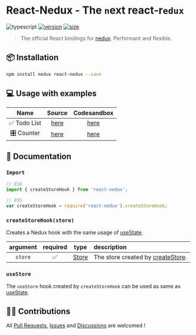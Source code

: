 # React-Nedux - The `n`ext react-r`edux`

![typescript](https://img.shields.io/badge/-typescript-blueviolet) [![version](https://img.shields.io/badge/version-beta-blue)](https://www.npmjs.com/package/react-nedux) [![size](https://img.shields.io/bundlephobia/minzip/react-nedux?color=green&label=size)](https://www.npmjs.com/package/react-nedux)

> The official React bindings for [nedux](https://github.com/lucasmrdt/nedux). Performant and flexible.

## 📦 Installation

```bash
npm install nedux react-nedux --save
```

## 💻 Usage with examples

|     Name     |                                         Source                                         |                                              Codesandbox                                              |
| :----------: | :------------------------------------------------------------------------------------: | :---------------------------------------------------------------------------------------------------: |
| ✅ Todo List |         [here](https://github.com/lucasmrdt/nedux/tree/master/examples/todos)          |      [here](https://codesandbox.io/s/nedux-todos-nm8j0?fontsize=14&hidenavigation=1&theme=dark)       |
|  🎛 Counter   | [here](https://github.com/lucasmrdt/nedux/tree/master/examples/counter-nedux-vs-redux) | [here](https://codesandbox.io/s/counter-nedux-vs-redux-n34b2?fontsize=14&hidenavigation=1&theme=dark) |

## 📜 Documentation

### `Import`

```javascript
// ES6
import { createStoreHook } from 'react-nedux';

// ES5
var createStoreHook = require('react-nedux').createStoreHook;
```

### `createStoreHook(store)`

Creates a Nedux hook with the same usage of [useState](https://reactjs.org/docs/hooks-reference.html#usestate).

| argument | required |                       type                        | description                                                                                                 |
| :------: | :------: | :-----------------------------------------------: | :---------------------------------------------------------------------------------------------------------- |
| `store`  |    ✅    | [Store](https://github.com/lucasmrdt/nedux#store) | The store created by [createStore](https://github.com/lucasmrdt/nedux#createstoreinitialstate-middlewares). |

### `useStore`

The `useStore` hook created by `createStoreHook` can be used as same as [useState](https://reactjs.org/docs/hooks-reference.html#usestate).

## 🙋🏼 Contributions

All [Pull Requests](https://github.com/lucasmrdt/react-nedux/compare?expand=1), [Issues](https://github.com/lucasmrdt/react-nedux/issues) and [Discussions](https://github.com/lucasmrdt/react-nedux/issues) are welcomed !
